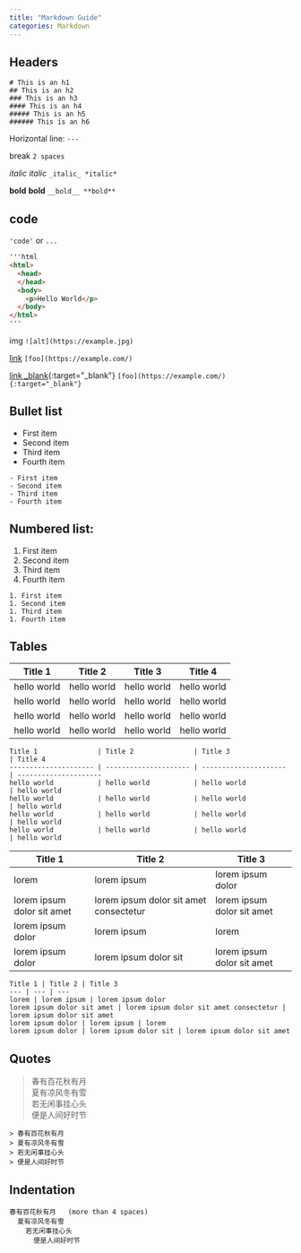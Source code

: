```yaml
---
title: "Markdown Guide"
categories: Markdown
---
```


## Headers

```
# This is an h1
## This is an h2  
### This is an h3
#### This is an h4
##### This is an h5
###### This is an h6
```

Horizontal line: `---`

break `2 spaces`

_italic_ *italic*  `_italic_ *italic*`
 
__bold__ **bold** `__bold__ **bold**`
 
## code 

`'code'` or `...`

```html
'''html
<html>
  <head>
  </head>
  <body>
    <p>Hello World</p>
  </body>
</html>
'''
```

img `![alt](https://example.jpg)`

[link](https://lcr.github.io/) `[foo](https://example.com/)`  

[link _blank](https://lcr.github.io/){:target="_blank"} `[foo](https://example.com/){:target="_blank"}`

<!-- more -->

## Bullet list

- First item
- Second item
- Third item
- Fourth item

```
- First item
- Second item
- Third item
- Fourth item
```

## Numbered list:

1. First item
1. Second item
1. Third item
1. Fourth item

```
1. First item
1. Second item
1. Third item
1. Fourth item
```

## Tables

Title 1               | Title 2               | Title 3               | Title 4              
--------------------- | --------------------- | --------------------- | ---------------------
hello world           | hello world           | hello world           | hello world 
hello world           | hello world           | hello world           | hello world 
hello world           | hello world           | hello world           | hello world 
hello world           | hello world           | hello world           | hello world 

```
Title 1               | Title 2               | Title 3               | Title 4
--------------------- | --------------------- | --------------------- | ---------------------
hello world           | hello world           | hello world           | hello world 
hello world           | hello world           | hello world           | hello world 
hello world           | hello world           | hello world           | hello world 
hello world           | hello world           | hello world           | hello world 
```

Title 1 | Title 2 | Title 3 
--- | --- | --- 
lorem | lorem ipsum | lorem ipsum dolor 
lorem ipsum dolor sit amet | lorem ipsum dolor sit amet consectetur | lorem ipsum dolor sit amet 
lorem ipsum dolor | lorem ipsum | lorem 
lorem ipsum dolor | lorem ipsum dolor sit | lorem ipsum dolor sit amet 

```
Title 1 | Title 2 | Title 3
--- | --- | --- 
lorem | lorem ipsum | lorem ipsum dolor 
lorem ipsum dolor sit amet | lorem ipsum dolor sit amet consectetur | lorem ipsum dolor sit amet 
lorem ipsum dolor | lorem ipsum | lorem 
lorem ipsum dolor | lorem ipsum dolor sit | lorem ipsum dolor sit amet 
```

## Quotes

> 春有百花秋有月  
> 夏有凉风冬有雪  
> 若无闲事挂心头  
> 便是人间好时节  

```
> 春有百花秋有月  
> 夏有凉风冬有雪  
> 若无闲事挂心头  
> 便是人间好时节  
```

## Indentation

    春有百花秋有月   (more than 4 spaces)
      夏有凉风冬有雪  
        若无闲事挂心头  
          便是人间好时节  